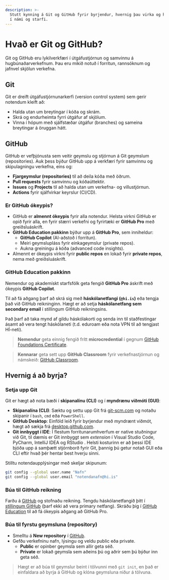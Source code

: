 ```yaml
---
description: >-
  Stutt kynning á Git og GitHub fyrir byrjendur, hvernig þau virka og hvernig hægt er að nýta þau
  í námi og starfi.
---
```


# Hvað er Git og GitHub?

Git og GitHub eru lykilverkfæri í útgáfustjórnun og samvinnu á hugbúnaðarverkefnum. Þau eru mikið
notuð í forritun, rannsóknum og jafnvel skjölun verkefna.

## Git

Git er dreift útgáfustjórnunarkerfi (version control system) sem gerir notendum kleift að:

- Halda utan um breytingar í kóða og skrám.
- Skrá og endurheimta fyrri útgáfur af skjölum.
- Vinna í hópum með sjálfstæðar útgáfur (branches) og sameina breytingar á öruggan hátt.

## GitHub

GitHub er vefþjónusta sem veitir geymslu og stjórnun á Git geymslum (repositories). Auk þess
býður GitHub upp á verkfæri fyrir samvinnu og skipulagningu verkefna, eins og:

- **Fjargeymslur (repositories)** til að deila kóða með öðrum.
- **Pull requests** fyrir samvinnu og kóðaúttektir.
- **Issues** og **Projects** til að halda utan um verkefna- og villustjórnun.
- **Actions** fyrir sjálfvirkar keyrslur (CI/CD).

### Er GitHub ókeypis?

- GitHub er **almennt ókeypis** fyrir alla notendur. Helsta virkni GitHub er opið fyrir alla, en
  fyrir stærri verkefni og fyrirtæki er **GitHub Pro** með greiðsluáskrift.
- **GitHub Education pakkinn** býður upp á **GitHub Pro**, sem inniheldur:
    - **GitHub Copilot** (AI-aðstoð í forritun).
    - Meiri geymslupláss fyrir einkageymslur (private repos).
    - Aukna greiningu á kóða (advanced code insights).
- Almennt er ókeypis virkni fyrir **public repos** en lokað fyrir **private repos**, nema með
  greiðsluáskrift.

### GitHub Education pakkinn

Nemendur og akademískt starfsfólk geta fengið **GitHub Pro** áskrift með ókeypis **GitHub
Copilot**.

Til að fá aðgang þarf að skrá sig með **háskólanetfangi (`@hi.is`)** eða tengja það við GitHub
reikninginn.
Hægt er að setja **háskólanetfang sem secondary email** í stillingum GitHub reikningsins.

Það þarf að taka mynd af gildu háskólakorti og senda inn til staðfestingar ásamt að vera tengt
háskólaneti (t.d. eduroam eða nota VPN til að tengjast HÍ-neti).

> **Nemendur** geta einnig fengið frítt **microcredential** í gegnum
> [GitHub Foundations Certificate](https://education.github.com/experiences/foundations_certificate).

> **Kennarar** geta sett upp **GitHub Classroom** fyrir verkefnastjórnun og
> námskeið: [GitHub Classroom](https://classroom.github.com/).

## Hvernig á að byrja?

### Setja upp Git

Git er hægt að nota bæði í **skipanalínu (CLI)** og í **myndrænu viðmóti (GUI)**:

- **Skipanalína (CLI)**: Sæktu og settu upp Git frá [git-scm.com](https://git-scm.com/) og notaðu
  skipanir í `bash`, `cmd` eða `PowerShell`.
- **GitHub Desktop**: Einföld leið fyrir byrjendur með myndrænt viðmót, hægt að sækja
  frá [desktop.github.com](https://desktop.github.com/).
- **Git innbyggt í IDE**: Í flestum forritunarumhverfum er native stuðningur við Git, til
  dæmis er Git innbyggt sem *extension* í Visual Studio Code, PyCharm, IntelliJ IDEA og RStudio .
  Helsti kosturinn er að þessi IDE bjóða upp á samþætt stjórnborð fyrir Git, þannig þú getur
  notað GUI eða CLI eftir hvað þér hentar best hverju sinni.

Stilltu notendaupplýsingar með skeljar skipunum:

  ```sh
  git config --global user.name "Nafn"
  git config --global user.email "notendanafn@hi.is"
  ```

### Búa til GitHub reikning

Farðu á [GitHub](https://github.com/) og stofnaðu reikning.
Tengdu háskólanetfangið þitt í [stillingum GitHub](https://github.com/settings/emails) (þarf
ekki að vera primary netfang).
Skráðu þig í [GitHub Education](https://education.github.com/) til að fá ókeypis aðgang að
GitHub Pro.

### Búa til fyrstu geymsluna (repository)

- Smelltu á **New repository** í [GitHub](https://github.com/new).
- Gefðu verkefninu nafn, lýsingu og veldu public eða private.
    - **Public** er opinber geymsla sem allir geta séð.
    - **Private** er lokað geymsla sem aðeins þú og aðrir sem þú býður inn geta séð.

> Hægt er að búa til geymslur beint í tölvunni með `git init`, en það er einfaldara að byrja á
> GitHub og klóna geymsluna niður á tölvuna.


